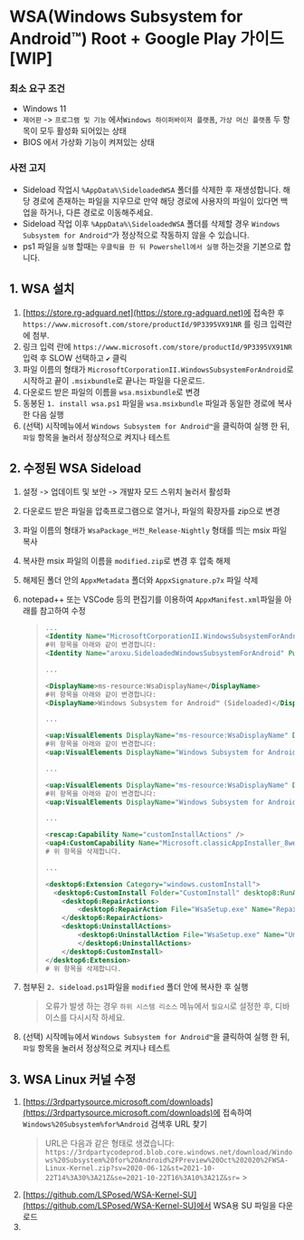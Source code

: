 # WSA(Windows Subsystem for Android™️) Root + Google Play 가이드 [WIP]

### 최소 요구 조건

- Windows 11<br>
- `제어판` -> `프로그램 및 기능` 에서`Windows 하이퍼바이저 플랫폼`, `가상 머신 플랫폼` 두 항목이 모두 활성화 되어있는 상태<br>
- BIOS 에서 가상화 기능이 켜져있는 상태<br>

### 사전 고지

- Sideload 작업시 `%AppData%\SideloadedWSA` 폴더를 삭제한 후 재생성합니다. 해당 경로에 존재하는 파일을 지우므로 만약 해당 경로에 사용자의 파일이 있다면 백업을 하거나, 다른 경로로 이동해주세요.
- Sideload 작업 이후 `%AppData%\SideloadedWSA` 폴더를 삭제할 경우 `Windows Subsystem for Android™️`가 정상적으로 작동하지 않을 수 있습니다.
- ps1 파일을 `실행` 할때는 `우클릭을 한 뒤 Powershell에서 실행` 하는것을 기본으로 합니다.

## 1. WSA 설치

1. [https://store.rg-adguard.net](https://store.rg-adguard.net)에 접속한 후 `https://www.microsoft.com/store/productId/9P3395VX91NR` 를 링크 입력란에 첨부.<br>
2. 링크 입력 란에 `https://www.microsoft.com/store/productId/9P3395VX91NR` 입력 후 SLOW 선택하고 `✔` 클릭<br>
3. 파일 이름의 형태가 `MicrosoftCorporationII.WindowsSubsystemForAndroid`로 시작하고 끝이 `.msixbundle`로 끝나는 파일을 다운로드.<br>
4. 다운로드 받은 파일의 이름을 `wsa.msixbundle`로 변경<br>
5. 동봉된 `1. install wsa.ps1` 파일을 `wsa.msixbundle` 파일과 동일한 경로에 복사한 다음 실행<br>
6. (선택) 시작메뉴에서 `Windows Subsystem for Android™️`을 클릭하여 실행 한 뒤, `파일` 항목을 눌러서 정상적으로 켜지나 테스트<br>

## 2. 수정된 WSA Sideload

1.  설정 -> 업데이트 및 보안 -> 개발자 모드 스위치 눌러서 활성화<br>
2.  다운로드 받은 파일을 압축프로그램으로 열거나, 파일의 확장자를 zip으로 변경<br>
3.  파일 이름의 형태가 `WsaPackage_버전_Release-Nightly` 형태를 띄는 msix 파일 복사<br>
4.  복사한 msix 파일의 이름을 `modified.zip`로 변경 후 압축 해제<br>
5.  해제된 폴더 안의 `AppxMetadata` 폴더와 `AppxSignature.p7x` 파일 삭제<br>
6.  notepad++ 또는 VSCode 등의 편집기를 이용하여 `AppxManifest.xml`파일을 아래를 참고하여 수정<br>

    > ```xml
    > ...
    > <Identity Name="MicrosoftCorporationII.WindowsSubsystemForAndroid" Publisher="CN=Microsoft Corporation, O=Microsoft Corporation, L=Redmond, S=Washington, C=US" Version="1.7.32815.0" ProcessorArchitecture="x64" />
    > #위 항목을 아래와 같이 변경합니다:
    > <Identity Name="aroxu.SideloadedWindowsSubsystemForAndroid" Publisher="CN=aroxu" Version="1.7.32815.0" ProcessorArchitecture="x64" />
    >
    > ...
    >
    > <DisplayName>ms-resource:WsaDisplayName</DisplayName>
    > #위 항목을 아래와 같이 변경합니다:
    > <DisplayName>Windows Subsystem for Android™️ (Sideloaded)</DisplayName>
    >
    > ...
    >
    > <uap:VisualElements DisplayName="ms-resource:WsaDisplayName" Description="ms-resource:WsaDescription" BackgroundColor="transparent" Square150x150Logo="Images\MedTile.png" Square44x44Logo="Images\AppList.png" AppListEntry="none">
    > #위 항목을 아래와 같이 변경합니다:
    > <uap:VisualElements DisplayName="Windows Subsystem for Android™️ (Sideloaded)" Description="ms-resource:WsaDescription" BackgroundColor="transparent" Square150x150Logo="Images\MedTile.png" Square44x44Logo="Images\AppList.png" AppListEntry="none">
    >
    > ...
    >
    > <uap:VisualElements DisplayName="ms-resource:WsaDisplayName" Description="ms-resource:WsaSettingsDescription" Square150x150Logo="Images\MedTile.png" Square44x44Logo="Images\AppList.png" BackgroundColor="transparent">
    > #위 항목을 아래와 같이 변경합니다:
    > <uap:VisualElements DisplayName="Windows Subsystem for Android™️ (Sideloaded)" Description="ms-resource:WsaSettingsDescription" Square150x150Logo="Images\MedTile.png" Square44x44Logo="Images\AppList.png" BackgroundColor="transparent">
    >
    > ...
    >
    > <rescap:Capability Name="customInstallActions" />
    > <uap4:CustomCapability Name="Microsoft.classicAppInstaller_8wekyb3d8bbwe" />
    > # 위 항목을 삭제합니다.
    >
    > ...
    >
    > <desktop6:Extension Category="windows.customInstall">
    >   <desktop6:CustomInstall Folder="CustomInstall" desktop8:RunAsUser="true">
    >     <desktop6:RepairActions>
    >         <desktop6:RepairAction File="WsaSetup.exe" Name="Repair" Arguments="repair" />
    >     </desktop6:RepairActions>
    >     <desktop6:UninstallActions>
    >         <desktop6:UninstallAction File="WsaSetup.exe" Name="Uninstall" Arguments="uninstall" />
    >         </desktop6:UninstallActions>
    >     </desktop6:CustomInstall>
    > </desktop6:Extension>
    > # 위 항목을 삭제합니다.
    > ```

7.  첨부된 `2. sideload.ps1`파일을 `modified` 폴더 안에 복사한 후 실행<br>
    > 오류가 발생 하는 경우 `하위 시스템 리소스` 메뉴에서 `필요시`로 설정한 후, 디바이스를 다시시작 하세요.
    > <br>
8.  (선택) 시작메뉴에서 `Windows Subsystem for Android™️`을 클릭하여 실행 한 뒤, `파일` 항목을 눌러서 정상적으로 켜지나 테스트<br>

## 3. WSA Linux 커널 수정

1. [https://3rdpartysource.microsoft.com/downloads](https://3rdpartysource.microsoft.com/downloads)에 접속하여 `Windows%20Subsystem%for%Android` 검색후 URL 찾기
   > URL은 다음과 같은 형태로 생겼습니다: `https://3rdpartycodeprod.blob.core.windows.net/download/Windows%20Subsystem%20for%20Android%2FPreview%20Oct%202020%2FWSA-Linux-Kernel.zip?sv=2020-06-12&st=2021-10-22T14%3A30%3A21Z&se=2021-10-22T16%3A10%3A21Z&sr=` > <br>
2. [https://github.com/LSPosed/WSA-Kernel-SU](https://github.com/LSPosed/WSA-Kernel-SU)에서 WSA용 SU 파일을 다운로드<br>
3.
